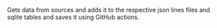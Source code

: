 Gets data from sources and adds it to the respective json lines files and sqlite tables and saves it using GitHub actions. 

